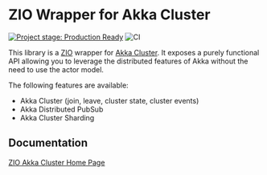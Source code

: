 # ZIO Wrapper for Akka Cluster

[![Project stage: Production Ready][project-stage-badge: Production Ready]][project-stage-page]
![CI](https://github.com/zio/zio-akka-cluster/workflows/CI/badge.svg)

[project-stage-badge: Production Ready]: https://img.shields.io/badge/Project%20Stage-Production%20Ready-brightgreen.svg
[project-stage-page]: https://github.com/zio/zio/wiki/Project-Stages

This library is a [ZIO](https://github.com/zio/zio) wrapper for [Akka Cluster](https://doc.akka.io/docs/akka/current/index-cluster.html).
It exposes a purely functional API allowing you to leverage the distributed features of Akka without the need to use the actor model.

The following features are available:
- Akka Cluster (join, leave, cluster state, cluster events)
- Akka Distributed PubSub
- Akka Cluster Sharding

## Documentation

[ZIO Akka Cluster Home Page](https://zio.dev/zio-akka-cluster/)